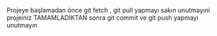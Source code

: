 Projeye başlamadan önce git fetch , git pull yapmayı sakın unutmayıni projeiniz TAMAMLADIKTAN sonra git commit ve git push yapmayı unutmayın